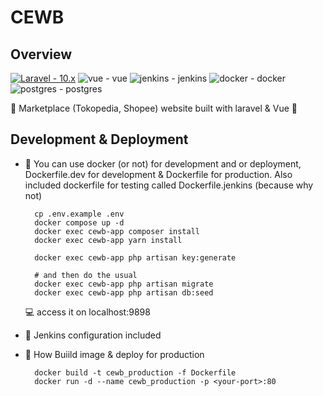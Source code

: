 # CEWB

## Overview

[![Laravel - 10.x](https://img.shields.io/badge/Laravel-10.x-2ea44f?logo=laravel)](https://laravel.com)  ![vue - vue](https://img.shields.io/badge/vue-vue-2ea44f?logo=vue.js) ![jenkins - jenkins](https://img.shields.io/badge/jenkins-jenkins-2ea44f?logo=jenkins) ![docker - docker](https://img.shields.io/badge/docker-docker-2ea44f?logo=docker) ![postgres - postgres](https://img.shields.io/static/v1?label=postgres&message=postgres&color=2ea44f&logo=postgresql)

🚀 Marketplace (Tokopedia, Shopee) website built with laravel & Vue 🚀

## Development & Deployment
- 🐳 You can use docker (or not) for development and or deployment, Dockerfile.dev for development & Dockerfile for production. Also included dockerfile for testing called Dockerfile.jenkins (because why not)
		
		cp .env.example .env
		docker compose up -d
		docker exec cewb-app composer install
		docker exec cewb-app yarn install

		docker exec cewb-app php artisan key:generate

		# and then do the usual
		docker exec cewb-app php artisan migrate
		docker exec cewb-app php artisan db:seed 
	💻 access it on localhost:9898

- 🙎 Jenkins configuration included
- 👷‍ How Buiild image & deploy for ️production
		
		docker build -t cewb_production -f Dockerfile
		docker run -d --name cewb_production -p <your-port>:80
